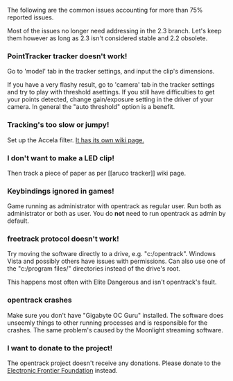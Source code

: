The following are the common issues accounting for more than 75%
reported issues.

Most of the issues no longer need addressing in the 2.3 branch. Let's keep them however as long as 2.3 isn't considered stable and 2.2 obsolete.

### PointTracker tracker doesn't work!

Go to 'model' tab in the tracker settings, and input the clip's
dimensions.

If you have a very flashy result, go to 'camera' tab in the tracker settings and try to play with threshold asettings. If you still have difficulties to get your points detected, change gain/exposure setting in the driver of your camera. In general the "auto threshold" option is a benefit.

### Tracking's too slow or jumpy!

Set up the Accela filter. [It has its own wiki page.](https://github.com/opentrack/opentrack/wiki/Accela-in-opentrack-2.3)

### I don't want to make a LED clip!

Then track a piece of paper as per [[aruco tracker]] wiki page.

### Keybindings ignored in games!

Game running as administrator with opentrack as regular user. Run both
as administrator or both as user. You do **not** need to run opentrack as admin by default.

### freetrack protocol doesn't work!

Try moving the software directly to a drive, e.g. "c:/opentrack".
Windows Vista and possibly others have issues with permissions. Can also
use one of the "c:/program files/" directories instead of the drive's
root.

This happens most often with Elite Dangerous and isn't opentrack's fault.

### opentrack crashes

Make sure you don't have "Gigabyte OC Guru" installed. The software does unseemly things to other running processes and is responsible for the crashes. The same problem's caused by the Moonlight streaming software.

### I want to donate to the project!

The opentrack project doesn't receive any donations. Please donate to the [Electronic Frontier Foundation](https://www.eff.org/) instead.